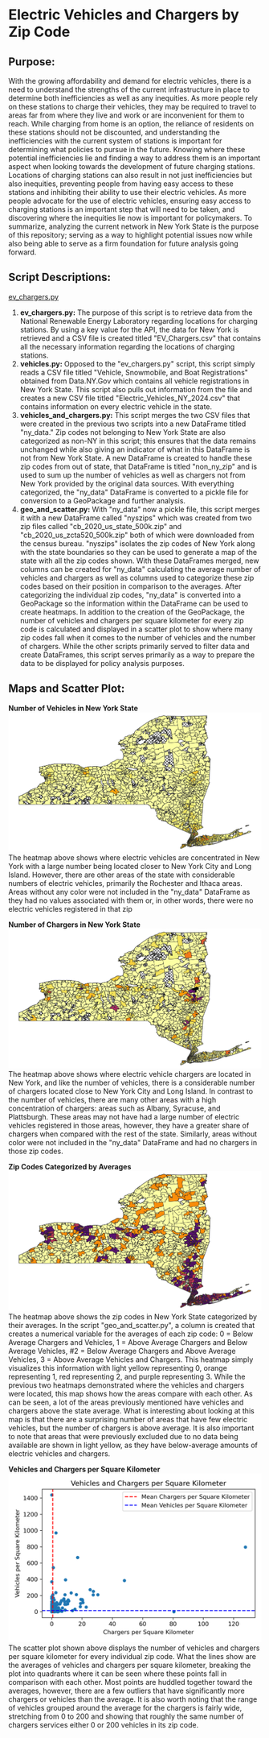 # Electric Vehicles and Chargers by Zip Code

## Purpose:
With the growing affordability and demand for electric vehicles, there is a need to understand the strengths of the current infrastructure in place to determine both inefficiencies as well as any inequities. As more people rely on these stations to charge their vehicles, they may be required to travel to areas far from where they live and work or are inconvenient for them to reach. While charging from home is an option, the reliance of residents on these stations should not be discounted, and understanding the inefficiencies with the current system of stations is important for determining what policies to pursue in the future. Knowing where these potential inefficiencies lie and finding a way to address them is an important aspect when looking towards the development of future charging stations. Locations of charging stations can also result in not just inefficiencies but also inequities, preventing people from having easy access to these stations and inhibiting their ability to use their electric vehicles. As more people advocate for the use of electric vehicles, ensuring easy access to charging stations is an important step that will need to be taken, and discovering where the inequities lie now is important for policymakers. To summarize, analyzing the current network in New York State is the purpose of this repository; serving as a way to highlight potential issues now while also being able to serve as a firm foundation for future analysis going forward. 

## Script Descriptions:

[ev_chargers.py](ev_chargers.py)

1. **ev_chargers.py:** The purpose of this script is to retrieve data from the National Renewable Energy Laboratory regarding locations for charging stations. By using a key value for the API, the data for New York is retrieved and a CSV file is created titled "EV_Chargers.csv" that contains all the necessary information regarding the locations of charging stations. 
2. **vehicles.py:** Opposed to the "ev_chargers.py" script, this script simply reads a CSV file titled "Vehicle, Snowmobile, and Boat Registrations" obtained from Data.NY.Gov which contains all vehicle registrations in New York State. This script also pulls out information from the file and creates a new CSV file titled "Electric_Vehicles_NY_2024.csv" that contains information on every electric vehicle in the state.  
3. **vehicles_and_chargers.py:** This script merges the two CSV files that were created in the previous two scripts into a new DataFrame titled "ny_data." Zip codes not belonging to New York State are also categorized as non-NY in this script; this ensures that the data remains unchanged while also giving an indicator of what in this DataFrame is not from New York State. A new DataFrame is created to handle these zip codes from out of state, that DataFrame is titled "non_ny_zip" and is used to sum up the number of vehicles as well as chargers not from New York provided by the original data sources. With everything categorized, the "ny_data" DataFrame is converted to a pickle file for conversion to a GeoPackage and further analysis.
4. **geo_and_scatter.py:** With "ny_data" now a pickle file, this script merges it with a new DataFrame called "nyszips" which was created from two zip files called "cb_2020_us_state_500k.zip" and "cb_2020_us_zcta520_500k.zip" both of which were downloaded from the census bureau. "nyszips" isolates the zip codes of New York along with the state boundaries so they can be used to generate a map of the state with all the zip codes shown. With these DataFrames merged, new columns can be created for "ny_data" calculating the average number of vehicles and chargers as well as columns used to categorize these zip codes based on their position in comparison to the averages. After categorizing the individual zip codes, "ny_data" is converted into a GeoPackage so the information within the DataFrame can be used to create heatmaps. In addition to the creation of the GeoPackage, the number of vehicles and chargers per square kilometer for every zip code is calculated and displayed in a scatter plot to show where many zip codes fall when it comes to the number of vehicles and the number of chargers. While the other scripts primarily served to filter data and create DataFrames, this script serves primarily as a way to prepare the data to be displayed for policy analysis purposes. 

## Maps and Scatter Plot: 
**Number of Vehicles in New York State**
![num_vehicles](num_vehicles.png)
The heatmap above shows where electric vehicles are concentrated in New York with a large number being located closer to New York City and Long Island. However, there are other areas of the state with considerable numbers of electric vehicles, primarily the Rochester and Ithaca areas. Areas without any color were not included in the "ny_data" DataFrame as they had no values associated with them or, in other words, there were no electric vehicles registered in that zip  

**Number of Chargers in New York State**
![num_chargers](num_chargers.png)
The heatmap above shows where electric vehicle chargers are located in New York, and like the number of vehicles, there is a considerable number of chargers located close to New York City and Long Island. In contrast to the number of vehicles, there are many other areas with a high concentration of chargers: areas such as Albany, Syracuse, and Plattsburgh. These areas may not have had a large number of electric vehicles registered in those areas, however, they have a greater share of chargers when compared with the rest of the state. Similarly, areas without color were not included in the "ny_data" DataFrame and had no chargers in those zip codes. 

**Zip Codes Categorized by Averages**
![averages_categorized](averages_categorized.png)
The heatmap above shows the zip codes in New York State categorized by their averages. In the script "geo_and_scatter.py", a column is created that creates a numerical variable for the averages of each zip code: 0 = Below Average Chargers and Vehicles, 1 = Above Average Chargers and Below Average Vehicles, #2 = Below Average Chargers and Above Average Vehicles, 3 = Above Average Vehicles and Chargers. This heatmap simply visualizes this information with light yellow representing 0, orange representing 1, red representing 2, and purple representing 3. While the previous two heatmaps demonstrated where the vehicles and chargers were located, this map shows how the areas compare with each other. As can be seen, a lot of the areas previously mentioned have vehicles and chargers above the state average. What is interesting about looking at this map is that there are a surprising number of areas that have few electric vehicles, but the number of chargers is above average. It is also important to note that areas that were previously excluded due to no data being available are shown in light yellow, as they have below-average amounts of electric vehicles and chargers.

**Vehicles and Chargers per Square Kilometer**
![Vehicles_and_Chargers_per_Square_Kilometer](Vehicles_and_Chargers_per_Square_Kilometer.png)
The scatter plot shown above displays the number of vehicles and chargers per square kilometer for every individual zip code. What the lines show are the averages of vehicles and chargers per square kilometer, breaking the plot into quadrants where it can be seen where these points fall in comparison with each other. Most points are huddled together toward the averages, however, there are a few outliers that have significantly more chargers or vehicles than the average. It is also worth noting that the range of vehicles grouped around the average for the chargers is fairly wide, stretching from 0 to 200 and showing that roughly the same number of chargers services either 0 or 200 vehicles in its zip code. 